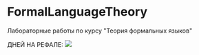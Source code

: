 # FormalLanguageTheory
Лабораторные работы по курсу "Теория формальных языков"

ДНЕЙ НА РЕФАЛЕ: ![](https://geps.dev/progress/9999)
